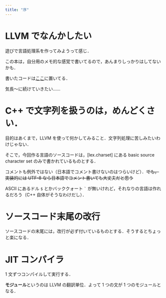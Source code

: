 ```yaml
---
title: "序"
---
```


# LLVM でなんかしたい

遊びで言語処理系を作ってみようって感じ．

この本は，自分用のメモ的な感覚で書いてるので，あんまりしっかりはしてないかも．

書いたコードは[ここ](https://github.com/fiveseven-lambda/toy_language)に置いてる．

気長〜に続けていきたい……

# C++ で文字列を扱うのは，めんどくさい．
目的はあくまで，LLVM を使って何かしてみること．文字列処理に苦しみたいわけじゃない．

そこで，今回作る言語のソースコードは，[lex.charset] にある basic source character set のみで書かれているものとする．

コメントも例外ではない（日本語でコメント書けないのはつらいけど）．~~でも，実装的には UTF-8 なら日本語でコメント書いても大丈夫だと思う~~

ASCII にあるドル `$` とかバッククォート `` ` `` が無いけれど，それなりの言語は作れるだろう（C++ 自体がそうなわけだし）．

# ソースコード末尾の改行
ソースコードの末尾には，改行が必ず付いているものとする．そうするとちょっと楽になる．

# JIT コンパイラ
1 文ずつコンパイルして実行する．

**モジュール**というのは LLVM の翻訳単位．よって 1 つの文が 1 つのモジュールとなる．